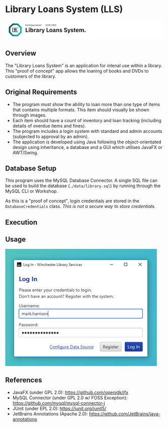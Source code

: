 # Library Loans System (LLS)

![Banner (Decorative)](./docs/lls-banner.png)

## Overview

The "Library Loans System" is an application for intenal use within a library. This
"proof of concept" app allows the loaning of books and DVDs to customers of the library.

## Original Requirements

* The program must show the ability to loan more than one type of items that contains
multiple formats. This item should visually be shown through images.
* Each item should have a count of inventory and loan tracking (including details of
overdue items and fines).
* The program includes a login system with standard and admin accounts (subjected to
approval by an admin).
* The application is developed using Java following the object-orientated design using
inheritance, a database and a GUI which utilises JavaFX or AWT/Swing.

## Database Setup

This program uses the MySQL Database Connector. A single SQL file can be used to build the
database (`./data/library.sql`) by running through the MySQL CLI or Workshop.

As this is a "proof of concept", login credentials are stored in the `DatabaseCredentials` class. _This is not a secure way to store credentials._

## Execution


## Usage

![Login Window](./docs/lls-login.PNG)




## References

* JavaFX (under GPL 2.0): <https://github.com/openjdk/jfx>
* MySQL Connector (under GPL 2.0 w/ FOSS Exception): <https://github.com/mysql/mysql-connector-j>
* JUnit (under EPL 2.0): <https://junit.org/junit5/>
* JetBrains Annotations (Apache 2.0): <https://github.com/JetBrains/java-annotations>
